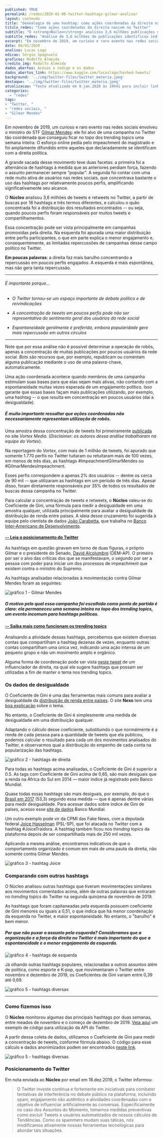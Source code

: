 ```yaml
---
published: TRUE
permalink: /redes/2020-01-08-twitter-hashtags-gilmar-analise/
layout: conteudo
title: "Genealogia de uma hashtag: como ações coordenadas da direita nascem no Twitter"
titulo_redes: "Como ações coordenadas da direita nascem no Twitter"
subtitle: "O <strong>Núcleo</strong> analisou 3,6 milhões publicações no Twitter, a partir de buscas por 18 hashtags e três termos diferentes, e identificou indícios de coordenação em campanhas da direita política na rede social."
subtitle_redes: "Análise de 3,6 milhões de publicações identificou indícios de coordenação em campanhas na rede social."
excerpt: "Em novembro de 2019, um curioso e raro evento nas redes sociais envolveu o ministro do STF Gilmar Mendes: ele foi alvo de uma campanha no Twitter tão coordenada que conseguiu ficar no topo dos trending topics uma semana inteira. O esforço online pedia pelo impeachment do magistrado e foi amplamente difundido entre aqueles que declaradamente se identificam com a direita política. "
date: 08/01/2020
analise: Lucas Lago
edicao: Sérgio Spagnuolo
graficos: Rodolfo Almeida
credito_img: Rodolfo Almeida
dados_abertos: Acesse o código e os dados
dados_abertos_link: https://www.kaggle.com/lucaslago/hashed-tweets/
background: '../img/twitter-files/twitter_materia.jpeg'
destaque: '../img/twitter-files/twitter_materia.jpeg'
atualizacao: "Texto atualizado em 9.jan.2020 às 19h41 para incluir link para explicação sobre trending topics"
categories:
  - "redes"
tags:
- "Twitter, "
- "redes sociais, "
- "Gilmar Mendes"
---
```


Em novembro de 2019, um curioso e raro evento nas redes sociais envolveu o ministro do STF [Gilmar Mendes](http://bit.ly/2SYZg18): ele foi alvo de uma campanha no Twitter tão coordenada que conseguiu ficar no topo dos trending topics uma semana inteira. O esforço online pedia pelo impeachment do magistrado e foi amplamente difundido entre aqueles que declaradamente se identificam com a direita política. 

A grande sacada desse movimento teve duas facetas: a primeira foi a alternância de hashtags à medida que as anteriores perdiam força, fazendo o assunto permanecer sempre “popular”. A segunda foi contar com uma rede muito ativa de usuários nas redes sociais, que concentrava bastante o uso das hashtags por relativamente poucos perfis, amplificando significativamente seu alcance.

O **Núcleo** analisou 3,6 milhões de tweets e retweets no Twitter, a partir de buscas por 18 hashtags e três termos diferentes, e calculou o quão concentrada foi a distribuição dos resultados encontrados -- ou seja, quando poucos perfis foram responsáveis por muitos tweets e compartilhamentos.

Essa concentração pode ser vista principalmente em campanhas promovidas pela direita. Na esquerda foi apurada uma maior distribuição entre perfis participantes, o que em parte explica o menor engajamento e, consequentemente, as limitadas repercussões de campanhas desse campo político no Twitter.

**Em poucas palavras**: a direita faz mais barulho concentrando a repercussão em poucos perfis engajados. A esquerda é mais espontânea, mas não gera tanta repercussão.

---

###### É importante porque...

- *O Twitter tornou-se um espaço importante de debate político e de reivindicações*

- *A concentração de tweets em poucos perfis pode não ser representativa do sentimento geral dos usuários da rede social*

- *Espontaneidade geralmente é preferida, embora popularidade gere mais repercussão em outros círculos*

---

Note que por essa análise não é possível determinar a operação de robôs, apenas a concentração de muitas publicações por poucos usuários da rede social. *Bots* são recursos que, por exemplo, republicam ou comentam alguma publicação mediante o uso de uma palavra-chave, automaticamente.

Uma ação coordenada acontece quando membros de uma campanha estimulam suas bases para que elas sejam mais ativas, não contando com a espontaneidade muitas vezes esperada de um engajamento político. Isso garante que essas bases façam mais publicações utilizando, por exemplo, uma hashtag -- o que resulta em concentração em poucos usuários (daí a desigualdade).

##### É muito importante ressaltar que **ações coordenadas não necessariamente representam utilização de robôs**.

Uma amostra dessa concentração de tweets foi primeiramente [publicada](https://vortex.media/dados/19632/campanha-no-twitter-por-impeachment-de-gilmar-mendes-tem-marcas-de-acao-coordenada/) no site *Vortex Media*. (*Disclaimer: os autores dessa análise trabalharam na equipe do Vortex*). 

Na reportagem do *Vortex*, com mais de 1 milhão de tweets, foi apurado que somente 1.770 perfis no Twitter tuitaram ou retuitaram mais de 100 vezes, em menos de três dias, as hashtags #ImpeachmentGilmarMendes ou #GilmarMendesImpeachment.

Esses perfis correspondem a apenas 2% dos usuários -- dentre os cerca de 90 mil -- que utilizaram as hashtags em um período de três dias. Apesar disso, foram diretamente responsáveis por 35% de todos os resultados de buscas dessa campanha no Twitter.

Para calcular a concentração de tweets e retweets, o **Núcleo** valeu-se do Coeficiente de Gini, uma fórmula para medir a desigualdade em uma amostra qualquer, utilizada principalmente para avaliar a desigualdade da distribuição de renda entre países. A ideia desse cruzamento foi sugerida à equipe pelo cientista de dados [João Carabetta](https://twitter.com/joaocarabetta), que trabalha no [Banco Inter-Americano de Desenvolvimento](https://www.iadb.org/pt). 

#### [-- Leia o posicionamento do Twitter](#pos-twitter)

As hashtags em questão giravam em torno de duas figuras, o próprio Gilmar e o presidente do Senado, [David Alcolumbre](https://www25.senado.leg.br/web/senadores/senador/-/perfil/3830) (DEM-AP). O primeiro por ser o alvo das críticas dos que se manifestavam, o segundo por ser a pessoa com poder para iniciar um dos processos de impeachment que existem contra o ministro do Supremo.

As hashtags analisadas relacionadas à movimentação contra Gilmar Mendes foram as seguintes:

![gráfico 1 - Gilmar Mendes](https://github.com/voltdatalab/nucleo-landing/blob/gh-pages/img/twitter-files/gini-tweets_data.png?raw=true)

##### O motivo pelo qual essa campanha foi escolhida como ponto de partida é claro: ela permaneceu uma semana inteira no topo dos *trending topics*, um evento incomum para hashtags políticas.

#### [-- Saiba mais como funcionam os trending topics](https://help.twitter.com/pt/using-twitter/twitter-trending-faqs)

Analisando a atividade dessas hashtags, percebemos que existem diversas contas que compartilham a hashtag dezenas de vezes, enquanto outras contas compartilham uma única vez, indicando uma ação intensa de um pequeno grupo e não um movimento amplo e orgânico.

Alguma forma de coordenação pode ser vista [neste tweet](https://twitter.com/dimacgarcia/status/1194288289869651968) de um influenciador de direita, na qual ele sugere hashtags que possam ser utilizadas a fim de manter o tema nos trending topics. 

### Os dados de desigualdade

O Coeficiente de Gini é uma das ferramentas mais comuns para avaliar a desigualdade da [distribuição de renda entre países](http://www.ipea.gov.br/desafios/index.php?Itemid=23&id=2048%3Acatid%3D28&option=com_content). O site **Nexo** tem uma [boa explicação](https://www.nexojornal.com.br/grafico/2017/07/31/A-evolu%C3%A7%C3%A3o-da-desigualdade-de-renda-no-Brasil-e-no-mundo) sobre o tema.

No entanto, o Coeficiente de Gini é simplesmente uma medida de desigualdade em uma distribuição qualquer.

Adaptando o cálculo desse coeficiente, substituindo o que normalmente é a renda de cada pessoa para a quantidade de tweets que ela publicou, podemos calcular o resultado para cada um dos movimentos analisados do Twitter, e observarmos qual a distribuição do empenho de cada conta na popularização das hashtags.

![gráfico 2 - hashtags de direita](https://github.com/voltdatalab/nucleo-landing/blob/gh-pages/img/twitter-files/gini-tweets_direita.png?raw=true)

Para todas as hashtags acima analisadas, o Coeficiente de Gini é superior a 0.5. As tags com Coeficiente de Gini acima de 0,65, são mais desiguais que a renda na África do Sul em 2014 — maior índice já registrado pelo Banco Mundial.

Quase todas essas hashtags são mais desiguais, por exemplo, do que o [Brasil em 2017](https://data.worldbank.org/indicator/SI.POV.GINI?locations=BR) (53,3) segundo essa medida — que é apenas dentre várias para medir desigualdade. Para acessar dados sobre índice de Gini de países, acesso esse [site de dados](https://data.worldbank.org/indicator/SI.POV.GINI) Banco Mundial.

Um outro exemplo pode vir da CPMI das Fake News, com a deputada federal [Joice Hasselman](https://www.camara.leg.br/deputados/204546) (PSL-SP), que foi atacada no Twitter com a hashtag #JoiceTraidora. A hashtag também ficou nos _trending topics_ da plataforma depois de ser compartilhada mais de 250 mil vezes.

Aplicando a mesma análise, encontramos indicativos de que o comportamento organizado é comum em mais de uma pauta da direita, não somente contra Gilmar Mendes.

![gráfico 3 - hashtag Joice](https://github.com/voltdatalab/nucleo-landing/blob/gh-pages/img/twitter-files/gini-tweets_joice.png?raw=true)

### Comparando com outras hashtags

O Núcleo analisou outras hashtags que tiveram movimentações similares aos movimentos comentados acima, além de outras palavras que entraram no _trending topics_ do Twitter na segunda quinzena de novembro de 2019.

As hashtags que foram capitaneadas pela esquerda possuem coeficiente de Gini menores ou iguais a 0,51, o que indica que há menor coordenação da esquerda no Twitter, e maior espontaneidade. No entanto, o "barulho" é bem menor.

##### Por que não puxar o assunto pela esquerda? Consideramos que a organização e a força da direita no Twitter é mais importante do que a espontaneidade e o menor engajamento da esquerda.    

![gráfico 4 - hashtags de esquerda](https://github.com/voltdatalab/nucleo-landing/blob/gh-pages/img/twitter-files/gini-tweets_esquerda.png?raw=true)

Já olhando outras hashtags populares, relacionadas a outros assuntos além de política, como esporte e K-pop, que movimentaram o Twitter entre novembro e dezembro de 2019, os Coeficientes de Gini variam entre 0,39 até 0,69.

![gráfico 5 - hashtags diversas](https://github.com/voltdatalab/nucleo-landing/blob/gh-pages/img/twitter-files/gini-tweets_naopoliticas.png?raw=true)

---

### Como fizemos isso

O **Núcleo** monitorou algumas das principais hashtags por duas semanas, entre meados de novembro e o começo de dezembro de 2019. [Veja aqui](https://gist.github.com/voltdatalab/4b2351f5752e5f2b64c6978f53965a74) um exemplo de código para utilização da API do Twitter.

A partir dessa coleta de dados, utilizamos o Coeficiente de Gini para medir a concentração de tweets, conforme fórmula abaixo. O código para esse cálculo e dados anonimizados podem ser encontrados [neste link](https://www.kaggle.com/lucaslago/calculadora-indice-de-gini-hashed-data).

![gráfico 5 - hashtags diversas](https://github.com/voltdatalab/nucleo-landing/blob/gh-pages/img/twitter-files/gini-tweets_curvagini.png?raw=true)



<div id="pos-twitter"> </div>


### Posicionamento do Twitter

Em nota enviada ao **Núcleo** por email em 18.dez.2019, o Twitter informou:

> O Twitter investe contínua e fortemente em iniciativas para combater tentativas de interferência no debate público na plataforma, incluindo spam, engajamento não autêntico e atividades coordenadas com o objetivo de influenciar artificialmente as conversas. Especificamente no caso dos Assuntos do Momento, tomamos medidas preventivas como excluir Tweets e usuários automatizados de nossos cálculos de Tendências. Como os spammers mudam suas táticas, nós modificamos ativamente nossas ferramentas tecnológicas para abordar tais situações.
